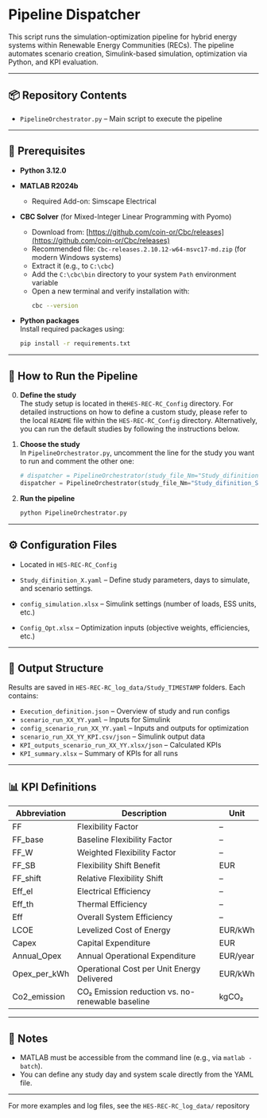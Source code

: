 
# Pipeline Dispatcher

This script runs the simulation-optimization pipeline for hybrid energy systems within Renewable Energy Communities (RECs). The pipeline automates scenario creation, Simulink-based simulation, optimization via Python, and KPI evaluation.

---

## 📦 Repository Contents

- `PipelineOrchestrator.py` – Main script to execute the pipeline

---

## 🔧 Prerequisites

- **Python 3.12.0**
- **MATLAB R2024b**
  - Required Add-on: Simscape Electrical
- **CBC Solver** (for Mixed-Integer Linear Programming with Pyomo)  
  - Download from: [https://github.com/coin-or/Cbc/releases](https://github.com/coin-or/Cbc/releases)  
  - Recommended file: `Cbc-releases.2.10.12-w64-msvc17-md.zip` (for modern Windows systems)  
  - Extract it (e.g., to `C:\cbc`)  
  - Add the `C:\cbc\bin` directory to your system `Path` environment variable  
  - Open a new terminal and verify installation with:
    ```bash
    cbc --version
    ```

- **Python packages**  
  Install required packages using:
  ```bash
  pip install -r requirements.txt

---

## 🚀 How to Run the Pipeline
0. **Define the study**  
   The study setup is located in the`HES-REC-RC_Config` directory. For detailed instructions on how to define a custom study, please refer to the local `README` file within the `HES-REC-RC_Config` directory. Alternatively, you can run the default studies by following the instructions below.

1. **Choose the study**  
   In `PipelineOrchestrator.py`, uncomment the line for the study you want to run and comment the other one:
   ```python
   # dispatcher = PipelineOrchestrator(study_file_Nm="Study_difinition_Portici")
   dispatcher = PipelineOrchestrator(study_file_Nm="Study_difinition_Soria")
   ```

2. **Run the pipeline**
   ```bash
   python PipelineOrchestrator.py
   ```

---

## ⚙️ Configuration Files
- Located in `HES-REC-RC_Config`

- `Study_difinition_X.yaml` – Define study parameters, days to simulate, and scenario settings.
- `config_simulation.xlsx` – Simulink settings (number of loads, ESS units, etc.)
- `Config_Opt.xlsx` – Optimization inputs (objective weights, efficiencies, etc.)

---

## 📁 Output Structure

Results are saved in `HES-REC-RC_log_data/Study_TIMESTAMP` folders. Each contains:

- `Execution_definition.json` – Overview of study and run configs
- `scenario_run_XX_YY.yaml` – Inputs for Simulink
- `config_scenario_run_XX_YY.yaml` – Inputs and outputs for optimization
- `scenario_run_XX_YY_KPI.csv/json` – Simulink output data
- `KPI_outputs_scenario_run_XX_YY.xlsx/json` – Calculated KPIs
- `KPI_summary.xlsx` – Summary of KPIs for all runs

---

## 📊 KPI Definitions

| Abbreviation   | Description                                                  | Unit       |
|----------------|--------------------------------------------------------------|------------|
| FF             | Flexibility Factor                                           | –          |
| FF_base        | Baseline Flexibility Factor                                  | –          |
| FF_W           | Weighted Flexibility Factor                                  | –          |
| FF_SB          | Flexibility Shift Benefit                                    | EUR        |
| FF_shift       | Relative Flexibility Shift                                   | –          |
| Eff_el         | Electrical Efficiency                                        | –          |
| Eff_th         | Thermal Efficiency                                           | –          |
| Eff            | Overall System Efficiency                                    | –          |
| LCOE           | Levelized Cost of Energy                                     | EUR/kWh    |
| Capex          | Capital Expenditure                                          | EUR        |
| Annual_Opex    | Annual Operational Expenditure                               | EUR/year   |
| Opex_per_kWh   | Operational Cost per Unit Energy Delivered                   | EUR/kWh    |
| Co2_emission   | CO₂ Emission reduction vs. no-renewable baseline             | kgCO₂      |

---

## 📎 Notes

- MATLAB must be accessible from the command line (e.g., via `matlab -batch`).
- You can define any study day and system scale directly from the YAML file.

---

For more examples and log files, see the `HES-REC-RC_log_data/` repository
